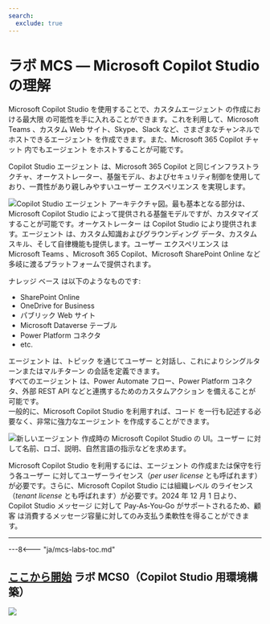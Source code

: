 ```yaml
---
search:
  exclude: true
---
```

# ラボ MCS ― Microsoft Copilot Studio の理解

Microsoft Copilot Studio を使用することで、カスタムエージェント の作成における最大限 の可能性を手に入れることができます。これを利用して、Microsoft Teams 、カスタム Web サイト、Skype、Slack など、さまざまなチャンネルでホストできるエージェント を作成できます。また、Microsoft 365 Copilot チャット 内でもエージェント をホストすることが可能です。

Copilot Studio エージェント は、Microsoft 365 Copilot と同じインフラストラクチャ、オーケストレーター、基盤モデル、およびセキュリティ制御を使用しており、一貫性があり親しみやすいユーザー エクスペリエンス を実現します。

![Copilot Studio エージェント アーキテクチャ図。最も基本となる部分は、Microsoft Copilot Studio によって提供される基盤モデルですが、カスタマイズすることが可能です。オーケストレーター は Copilot Studio により提供されます。エージェント は、カスタム知識およびグラウンディング データ、カスタムスキル、そして自律機能も提供します。ユーザー エクスペリエンス は Microsoft Teams 、Microsoft 365 Copilot、Microsoft SharePoint Online など多岐に渡るプラットフォームで提供されます。](../../../assets/images/copilot-studio-agent.png)

ナレッジ ベース は以下のようなものです:

- SharePoint Online
- OneDrive for Business
- パブリック Web サイト
- Microsoft Dataverse テーブル
- Power Platform コネクタ
- etc.

エージェント は、トピック を通じてユーザー と対話し、これによりシングルターンまたはマルチターン の会話を定義できます。  
すべてのエージェント は、Power Automate フロー、Power Platform コネクタ、外部 REST API などと連携するためのカスタムアクション を備えることが可能です。  
一般的に、Microsoft Copilot Studio を利用すれば、コード を一行も記述する必要なく、非常に強力なエージェント を作成することができます。

![新しいエージェント 作成時の Microsoft Copilot Studio の UI。ユーザー に対して名前、ロゴ、説明、自然言語の指示などを求めます。](../../../assets/images/make-global-intro/copilot-studio-01.png)

Microsoft Copilot Studio を利用するには、エージェント の作成または保守を行う各ユーザー に対してユーザーライセンス（_per user license_ とも呼ばれます）が必要です。さらに、Microsoft Copilot Studio には組織レベル のライセンス（_tenant license_ とも呼ばれます）が必要です。2024 年 12 月 1 日より、Copilot Studio メッセージ に対して Pay‑As‑You‑Go がサポートされるため、顧客 は消費するメッセージ容量に対してのみ支払う柔軟性を得ることができます。

<hr />

---8<--- "ja/mcs-labs-toc.md"

## <a href="./00-prerequisites">ここから開始</a> ラボ MCS0（Copilot Studio 用環境構築）

<img src="https://m365-visitor-stats.azurewebsites.net/copilot-camp/make/agent-builder/index" />